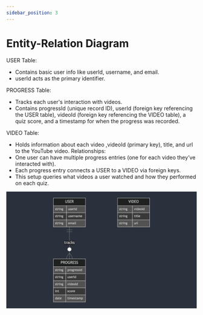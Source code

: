 ```yaml
---
sidebar_position: 3
---
```


# Entity-Relation Diagram
USER Table:
- Contains basic user info like userId, username, and email.
- userId acts as the primary identifier.

PROGRESS Table:
- Tracks each user's interaction with videos.
- Contains progressId (unique record ID), userId (foreign key referencing the USER table), videoId (foreign key referencing the VIDEO table), a quiz score, and a timestamp for when the progress was recorded.

VIDEO Table:
- Holds information about each video ,videoId (primary key), title, and url to the YouTube video.
Relationships:
- One user can have multiple progress entries (one for each video they’ve interacted with).
- Each progress entry connects a USER to a VIDEO via foreign keys.
- This setup queries what videos a user watched and how they performed on each quiz.

<div align="center">

![SD3](/img/Entity_RelationD.png)

</div>